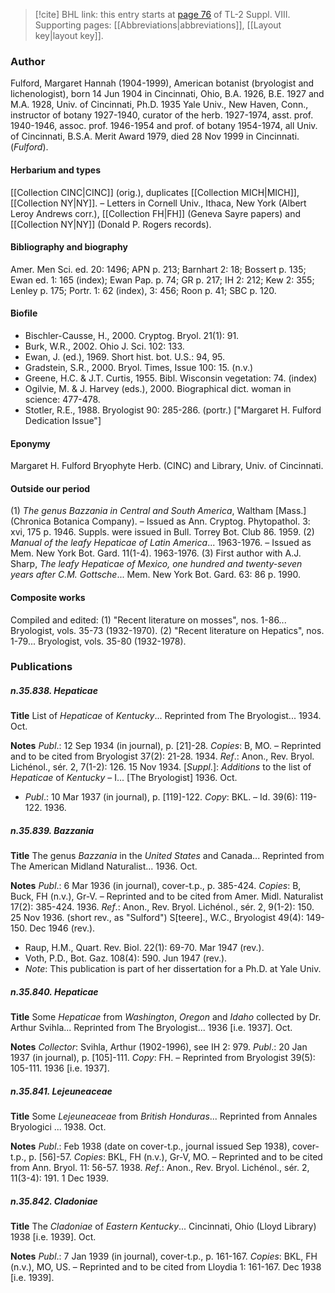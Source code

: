 > [!cite] BHL link: this entry starts at [page 76](https://www.biodiversitylibrary.org/item/103832#page/88/mode/1up) of TL-2 Suppl. VIII.
> Supporting pages: [[Abbreviations|abbreviations]], [[Layout key|layout key]].

### Author

Fulford, Margaret Hannah (1904-1999), American botanist (bryologist and lichenologist), born 14 Jun 1904 in Cincinnati, Ohio, B.A. 1926, B.E. 1927 and M.A. 1928, Univ. of Cincinnati, Ph.D. 1935 Yale Univ., New Haven, Conn., instructor of botany 1927-1940, curator of the herb. 1927-1974, asst. prof. 1940-1946, assoc. prof. 1946-1954 and prof. of botany 1954-1974, all Univ. of Cincinnati, B.S.A. Merit Award 1979, died 28 Nov 1999 in Cincinnati. (*Fulford*).

#### Herbarium and types

[[Collection CINC|CINC]] (orig.), duplicates [[Collection MICH|MICH]], [[Collection NY|NY]]. – Letters in Cornell Univ., Ithaca, New York (Albert Leroy Andrews corr.), [[Collection FH|FH]] (Geneva Sayre papers) and [[Collection NY|NY]] (Donald P. Rogers records).

#### Bibliography and biography

Amer. Men Sci. ed. 20: 1496; APN p. 213; Barnhart 2: 18; Bossert p. 135; Ewan ed. 1: 165 (index); Ewan Pap. p. 74; GR p. 217; IH 2: 212; Kew 2: 355; Lenley p. 175; Portr. 1: 62 (index), 3: 456; Roon p. 41; SBC p. 120.

#### Biofile

- Bischler-Causse, H., 2000. Cryptog. Bryol. 21(1): 91.
- Burk, W.R., 2002. Ohio J. Sci. 102: 133.
- Ewan, J. (ed.), 1969. Short hist. bot. U.S.: 94, 95.
- Gradstein, S.R., 2000. Bryol. Times, Issue 100: 15. (n.v.)
- Greene, H.C. & J.T. Curtis, 1955. Bibl. Wisconsin vegetation: 74. (index)
- Ogilvie, M. & J. Harvey (eds.), 2000. Biographical dict. woman in science: 477-478.
- Stotler, R.E., 1988. Bryologist 90: 285-286. (portr.) \["Margaret H. Fulford Dedication Issue"\]

#### Eponymy

Margaret H. Fulford Bryophyte Herb. (CINC) and Library, Univ. of Cincinnati.

#### Outside our period

(1) *The genus Bazzania in Central and South America*, Waltham \[Mass.\] (Chronica Botanica Company). – Issued as Ann. Cryptog. Phytopathol. 3: xvi, 175 p. 1946. Suppls. were issued in Bull. Torrey Bot. Club 86. 1959.
(2) *Manual of the leafy Hepaticae of Latin America*... 1963-1976. – Issued as Mem. New York Bot. Gard. 11(1-4). 1963-1976.
(3) First author with A.J. Sharp, *The leafy Hepaticae of Mexico, one hundred and twenty-seven years after C.M. Gottsche*... Mem. New York Bot. Gard. 63: 86 p. 1990.

#### Composite works

Compiled and edited:
(1) "Recent literature on mosses", nos. 1-86... Bryologist, vols. 35-73 (1932-1970).
(2) "Recent literature on Hepatics", nos. 1-79... Bryologist, vols. 35-80 (1932-1978).

### Publications

##### n.35.838. Hepaticae

**Title**
List of *Hepaticae* of *Kentucky*... Reprinted from The Bryologist... 1934. Oct.

**Notes**
*Publ*.: 12 Sep 1934 (in journal), p. \[21\]-28. *Copies*: B, MO. – Reprinted and to be cited from Bryologist 37(2): 21-28. 1934.
*Ref*.: Anon., Rev. Bryol. Lichénol., sér. 2, 7(1-2): 126. 15 Nov 1934. \[*Suppl*.\]: *Additions* to the list of *Hepaticae* of *Kentucky* – I... \[The Bryologist\] 1936. Oct.
- *Publ*.: 10 Mar 1937 (in journal), p. \[119\]-122. *Copy*: BKL. – Id. 39(6): 119-122. 1936.

##### n.35.839. Bazzania

**Title**
The genus *Bazzania* in the *United States* and Canada... Reprinted from The American Midland Naturalist... 1936. Oct.

**Notes**
*Publ*.: 6 Mar 1936 (in journal), cover-t.p., p. 385-424. *Copies*: B, Buck, FH (n.v.), Gr-V. – Reprinted and to be cited from Amer. Midl. Naturalist 17(2): 385-424. 1936.
*Ref*.: Anon., Rev. Bryol. Lichénol., sér. 2, 9(1-2): 150. 25 Nov 1936. (short rev., as "Sulford") S\[teere\]., W.C., Bryologist 49(4): 149-150. Dec 1946 (rev.).
- Raup, H.M., Quart. Rev. Biol. 22(1): 69-70. Mar 1947 (rev.).
- Voth, P.D., Bot. Gaz. 108(4): 590. Jun 1947 (rev.).
- *Note*: This publication is part of her dissertation for a Ph.D. at Yale Univ.

##### n.35.840. Hepaticae

**Title**
Some *Hepaticae* from *Washington*, *Oregon* and *Idaho* collected by Dr. Arthur Svihla... Reprinted from The Bryologist... 1936 \[i.e. 1937\]. Oct.

**Notes**
*Collector*: Svihla, Arthur (1902-1996), see IH 2: 979.
*Publ*.: 20 Jan 1937 (in journal), p. \[105\]-111. *Copy*: FH. – Reprinted from Bryologist 39(5): 105-111. 1936 \[i.e. 1937\].

##### n.35.841. Lejeuneaceae

**Title**
Some *Lejeuneaceae* from *British Honduras*... Reprinted from Annales Bryologici ... 1938. Oct.

**Notes**
*Publ*.: Feb 1938 (date on cover-t.p., journal issued Sep 1938), cover-t.p., p. \[56\]-57. *Copies*: BKL, FH (n.v.), Gr-V, MO. – Reprinted and to be cited from Ann. Bryol. 11: 56-57. 1938.
*Ref*.: Anon., Rev. Bryol. Lichénol., sér. 2, 11(3-4): 191. 1 Dec 1939.

##### n.35.842. Cladoniae

**Title**
The *Cladoniae* of *Eastern Kentucky*... Cincinnati, Ohio (Lloyd Library) 1938 \[i.e. 1939\]. Oct.

**Notes**
*Publ*.: 7 Jan 1939 (in journal), cover-t.p., p. 161-167. *Copies*: BKL, FH (n.v.), MO, US. – Reprinted and to be cited from Lloydia 1: 161-167. Dec 1938 \[i.e. 1939\].


